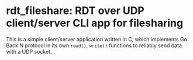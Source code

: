 # rdt_fileshare: RDT over UDP client/server CLI app for filesharing

This is a simple client/server application written in C, which implements Go Back N protocol in its own `read()`, `write()` functions to reliably send data with a UDP socket.
